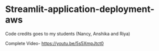 # Streamlit-application-deployment-aws

Code credits goes to my students (Nancy, Anshika and Riya)

Complete Video-  https://youtu.be/5s5XmpJtct0
